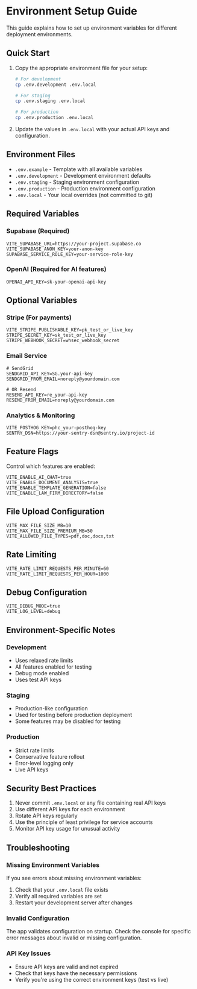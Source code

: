# Environment Setup Guide

This guide explains how to set up environment variables for different deployment environments.

## Quick Start

1. Copy the appropriate environment file for your setup:
   ```bash
   # For development
   cp .env.development .env.local
   
   # For staging
   cp .env.staging .env.local
   
   # For production
   cp .env.production .env.local
   ```

2. Update the values in `.env.local` with your actual API keys and configuration.

## Environment Files

- `.env.example` - Template with all available variables
- `.env.development` - Development environment defaults
- `.env.staging` - Staging environment configuration
- `.env.production` - Production environment configuration
- `.env.local` - Your local overrides (not committed to git)

## Required Variables

### Supabase (Required)
```env
VITE_SUPABASE_URL=https://your-project.supabase.co
VITE_SUPABASE_ANON_KEY=your-anon-key
SUPABASE_SERVICE_ROLE_KEY=your-service-role-key
```

### OpenAI (Required for AI features)
```env
OPENAI_API_KEY=sk-your-openai-api-key
```

## Optional Variables

### Stripe (For payments)
```env
VITE_STRIPE_PUBLISHABLE_KEY=pk_test_or_live_key
STRIPE_SECRET_KEY=sk_test_or_live_key
STRIPE_WEBHOOK_SECRET=whsec_webhook_secret
```

### Email Service
```env
# SendGrid
SENDGRID_API_KEY=SG.your-api-key
SENDGRID_FROM_EMAIL=noreply@yourdomain.com

# OR Resend
RESEND_API_KEY=re_your-api-key
RESEND_FROM_EMAIL=noreply@yourdomain.com
```

### Analytics & Monitoring
```env
VITE_POSTHOG_KEY=phc_your-posthog-key
SENTRY_DSN=https://your-sentry-dsn@sentry.io/project-id
```

## Feature Flags

Control which features are enabled:

```env
VITE_ENABLE_AI_CHAT=true
VITE_ENABLE_DOCUMENT_ANALYSIS=true
VITE_ENABLE_TEMPLATE_GENERATION=false
VITE_ENABLE_LAW_FIRM_DIRECTORY=false
```

## File Upload Configuration

```env
VITE_MAX_FILE_SIZE_MB=10
VITE_MAX_FILE_SIZE_PREMIUM_MB=50
VITE_ALLOWED_FILE_TYPES=pdf,doc,docx,txt
```

## Rate Limiting

```env
VITE_RATE_LIMIT_REQUESTS_PER_MINUTE=60
VITE_RATE_LIMIT_REQUESTS_PER_HOUR=1000
```

## Debug Configuration

```env
VITE_DEBUG_MODE=true
VITE_LOG_LEVEL=debug
```

## Environment-Specific Notes

### Development
- Uses relaxed rate limits
- All features enabled for testing
- Debug mode enabled
- Uses test API keys

### Staging
- Production-like configuration
- Used for testing before production deployment
- Some features may be disabled for testing

### Production
- Strict rate limits
- Conservative feature rollout
- Error-level logging only
- Live API keys

## Security Best Practices

1. Never commit `.env.local` or any file containing real API keys
2. Use different API keys for each environment
3. Rotate API keys regularly
4. Use the principle of least privilege for service accounts
5. Monitor API key usage for unusual activity

## Troubleshooting

### Missing Environment Variables
If you see errors about missing environment variables:
1. Check that your `.env.local` file exists
2. Verify all required variables are set
3. Restart your development server after changes

### Invalid Configuration
The app validates configuration on startup. Check the console for specific error messages about invalid or missing configuration.

### API Key Issues
- Ensure API keys are valid and not expired
- Check that keys have the necessary permissions
- Verify you're using the correct environment keys (test vs live)
